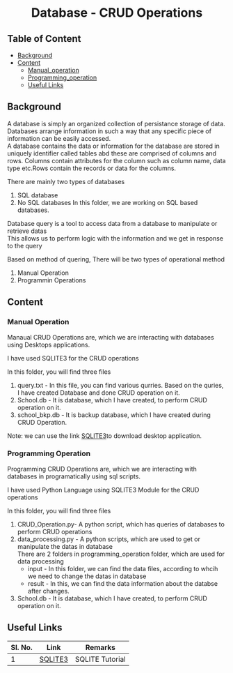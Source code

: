 <h1 align="Center"> Database - CRUD Operations</h1>

## Table of Content

* [Background](#background)
* [Content](#content)
    + [Manual_operation](#moperation)
    + [Programming_operation](#poperation)
    + [Useful Links](#useful)

## <a name="background"></a> Background
A database is simply an organized collection of persistance storage of data. Databases arrange 
information in such a way that any specific piece of information can be easily accessed. <br />
A database contains the data or information for the database are stored in uniquely identifier called tables abd these are comprised of columns and rows. Columns contain attributes for the column such as column name, data type etc.Rows contain the records or data for the columns.

There are mainly two types of databases
1. SQL database
2. No SQL databases
In this folder, we are working on SQL based databases.

Database query is a tool to access data from a database to manipulate or retrieve datas <br />
This allows us to perform logic with the information and we get in response to the query <br />

Based on method of quering, There will be two types of operational method <br />
1. Manual Operation
2. Programmin Operations

## <a name="content"></a>Content

### <a name="moperation"></a>Manual Operation <br >

Manaual CRUD Operations are, which we are interacting with databases using Desktops applications. <br />

I have used SQLITE3 for the CRUD operations<br />

In this folder, you will find three files
1. query.txt - In this file, you can find various qurries. Based on the quries, I have created Database and done CRUD operation on it. <br >
2. School.db - It is database, which I have created, to perform CRUD operation on it.
3. school_bkp.db - It is backup database, which I have created during CRUD Operation. 

Note: we can use the link [SQLITE3](https://www.sqlite.org/download.html)to download desktop application. <br>

### <a name="poperation"></a> Programming Operation <br />
Programming CRUD Operations are, which we are interacting with databases in programatically using sql scripts. <br />

I have used Python Language using SQLITE3 Module for the CRUD operations<br />

In this folder, you will find three files
1. CRUD_Operation.py- A python script, which has queries of databases to perform CRUD operations <br >
2. data_processing.py - A python scripts, which are used to get or manipulate the datas in database <br />
    There are 2 folders in programming_operation folder, which are used for data processing <br >
    + input - In this folder, we can find the data files, according to whcih we need to change the datas in database <br />
    + result - In this, we can find the data information about the databse after changes.
3. School.db - It is database, which I have created, to perform CRUD operation on it.

## <a name="useful"></a> Useful Links

| **Sl. No.** | **Link** | **Remarks** |
----------|--------------|--------------
1| [SQLITE3](https://www.sqlite.org/)| SQLITE Tutorial |

